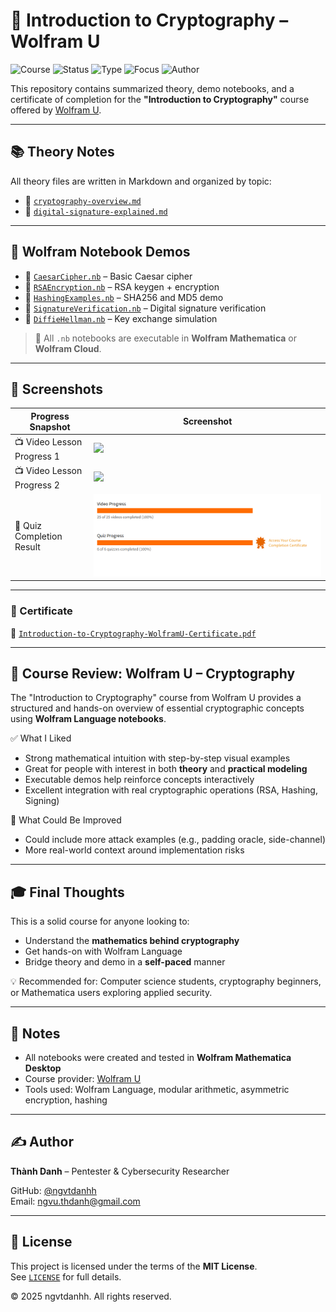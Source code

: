 # 🔐 Introduction to Cryptography – Wolfram U

![Course](https://img.shields.io/badge/WolframU-Completed-red?style=flat-square&logo=wolfram)
![Status](https://img.shields.io/badge/Status-Completed-blue?style=flat-square&logo=verizon)
![Type](https://img.shields.io/badge/Type-Self--Study-orange?style=flat-square&logo=readthedocs)
![Focus](https://img.shields.io/badge/Focus-Cryptography-informational?style=flat-square&logo=lock)
![Author](https://img.shields.io/badge/Maintainer-Thành%20Danh-blueviolet?style=flat-square&logo=github)

This repository contains summarized theory, demo notebooks, and a certificate of completion for the **"Introduction to Cryptography"** course offered by [Wolfram U](https://www.wolfram.com/wolfram-u/).

---

## 📚 Theory Notes

All theory files are written in Markdown and organized by topic:

- 📂 [`cryptography-overview.md`](./theory/cryptography-overview.md)
- 📂 [`digital-signature-explained.md`](./theory/digital-signature-explained.md)

---

## 🧪 Wolfram Notebook Demos

- 📒 [`CaesarCipher.nb`](./demo/CaesarCipher.nb) – Basic Caesar cipher
- 📒 [`RSAEncryption.nb`](./demo/RSAEncryption.nb) – RSA keygen + encryption
- 📒 [`HashingExamples.nb`](./demo/HashingExamples.nb) – SHA256 and MD5 demo
- 📒 [`SignatureVerification.nb`](./demo/SignatureVerification.nb) – Digital signature verification
- 📒 [`DiffieHellman.nb`](./demo/DiffieHellman.nb) – Key exchange simulation

> 📌 All `.nb` notebooks are executable in **Wolfram Mathematica** or **Wolfram Cloud**.

---

## 📸 Screenshots

| Progress Snapshot              | Screenshot |
|--------------------------------|------------|
| 📺 Video Lesson Progress 1     | ![](./screenshots/wolfamu-cert-progress-1.png) |
| 📺 Video Lesson Progress 2     | ![](./screenshots/wolfamu-cert-progress-2.png) |
| 🧠 Quiz Completion Result      | ![](./screenshots/wolfamu-quiz-progress.png) |

---

### 📜 Certificate

🧠 [`Introduction-to-Cryptography-WolframU-Certificate.pdf`](./Introduction-to-Cryptography-WolframU-Certificate.pdf)

---

## 📝 Course Review: Wolfram U – Cryptography

The "Introduction to Cryptography" course from Wolfram U provides a structured and hands-on overview of essential cryptographic concepts using **Wolfram Language notebooks**.

✅ What I Liked

- Strong mathematical intuition with step-by-step visual examples  
- Great for people with interest in both **theory** and **practical modeling**
- Executable demos help reinforce concepts interactively
- Excellent integration with real cryptographic operations (RSA, Hashing, Signing)

📌 What Could Be Improved

- Could include more attack examples (e.g., padding oracle, side-channel)
- More real-world context around implementation risks

---

## 🎓 Final Thoughts

This is a solid course for anyone looking to:

- Understand the **mathematics behind cryptography**
- Get hands-on with Wolfram Language
- Bridge theory and demo in a **self-paced** manner

💡 Recommended for: Computer science students, cryptography beginners, or Mathematica users exploring applied security.

---

## 📌 Notes

- All notebooks were created and tested in **Wolfram Mathematica Desktop**  
- Course provider: [Wolfram U](https://www.wolfram.com/wolfram-u/)
- Tools used: Wolfram Language, modular arithmetic, asymmetric encryption, hashing

---

## ✍️ Author

**Thành Danh** – Pentester & Cybersecurity Researcher  

GitHub: [@ngvtdanhh](https://github.com/ngvtdanhh)  
Email: ngvu.thdanh@gmail.com

---

## 📄 License

This project is licensed under the terms of the **MIT License**.  
See [`LICENSE`](./LICENSE) for full details.

© 2025 ngvtdanhh. All rights reserved.
